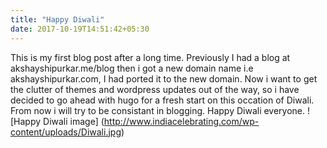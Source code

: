 ```yaml
---
title: "Happy Diwali"
date: 2017-10-19T14:51:42+05:30
---
```


This is my first blog post after a long time. Previously I had a blog at akshayshipurkar.me/blog then i got a new domain name i.e akshayshipurkar.com, I had ported it to the new domain. Now i want to get the clutter of themes and wordpress updates out of the way, so i have decided to go ahead with hugo for a fresh start on this occation of Diwali. From now i will try to be consistant in blogging. Happy Diwali everyone. ![Happy Diwali image] (http://www.indiacelebrating.com/wp-content/uploads/Diwali.jpg)

